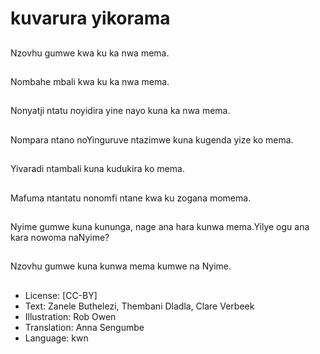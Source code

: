 # kuvarura yikorama

##
Nzovhu gumwe kwa ku ka nwa mema.

##
Nombahe mbali kwa ku ka nwa mema.

##
Nonyatji ntatu noyidira yine nayo kuna ka nwa mema.

##
Nompara ntano noYinguruve ntazimwe kuna kugenda yize ko mema.

##
Yivaradi ntambali kuna kudukira ko mema.

##
Mafuma ntantatu nonomfi ntane kwa ku zogana momema.

##
Nyime gumwe kuna kununga, nage ana hara kunwa mema.Yilye ogu ana kara nowoma naNyime?

##
Nzovhu gumwe kuna kunwa mema kumwe na Nyime.

##
* License: [CC-BY]
* Text: Zanele Buthelezi, Thembani Dladla, Clare Verbeek
* Illustration: Rob Owen
* Translation: Anna Sengumbe
* Language: kwn
